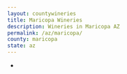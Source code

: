 ```yaml
---
layout: countywineries
title: Maricopa Wineries
description: Wineries in Maricopa AZ
permalink: /az/maricopa/
county: maricopa
state: az
---
```

-
